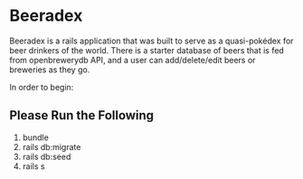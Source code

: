 # Beeradex

Beeradex is a rails application that was built to serve as a quasi-pokédex for beer drinkers of the world. There is a starter database of beers that is fed from openbrewerydb API, and a user can add/delete/edit beers or breweries as they go. 

In order to begin:

## Please Run the Following
1. bundle 
2. rails db:migrate 
3. rails db:seed
4. rails s
